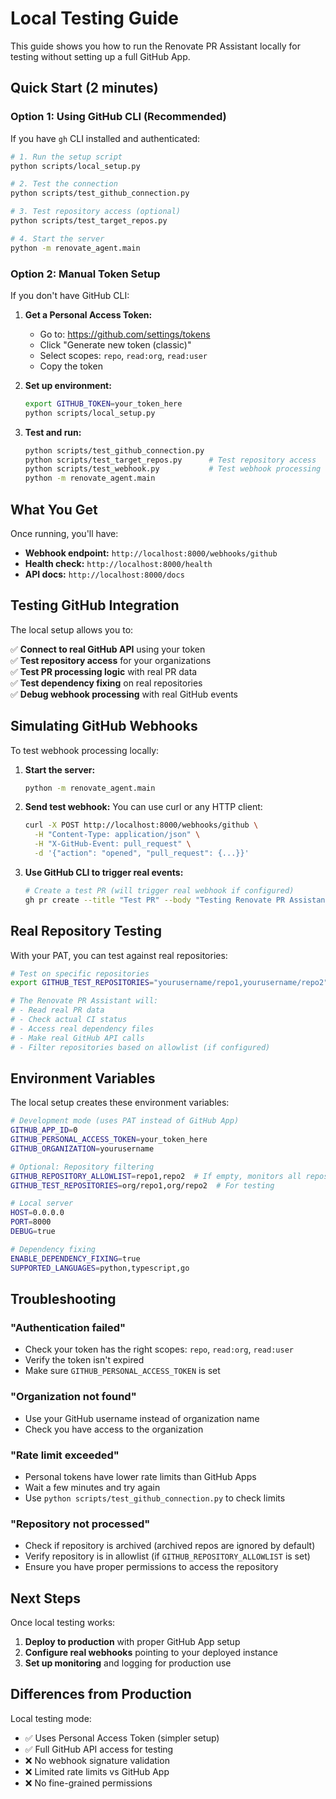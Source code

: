 # Local Testing Guide

This guide shows you how to run the Renovate PR Assistant locally for testing without setting up a full GitHub App.

## Quick Start (2 minutes)

### Option 1: Using GitHub CLI (Recommended)

If you have `gh` CLI installed and authenticated:

```bash
# 1. Run the setup script
python scripts/local_setup.py

# 2. Test the connection
python scripts/test_github_connection.py

# 3. Test repository access (optional)
python scripts/test_target_repos.py

# 4. Start the server
python -m renovate_agent.main
```

### Option 2: Manual Token Setup

If you don't have GitHub CLI:

1. **Get a Personal Access Token:**
   - Go to: https://github.com/settings/tokens
   - Click "Generate new token (classic)"
   - Select scopes: `repo`, `read:org`, `read:user`
   - Copy the token

2. **Set up environment:**
   ```bash
   export GITHUB_TOKEN=your_token_here
   python scripts/local_setup.py
   ```

3. **Test and run:**
   ```bash
   python scripts/test_github_connection.py
   python scripts/test_target_repos.py      # Test repository access
   python scripts/test_webhook.py           # Test webhook processing  
   python -m renovate_agent.main
   ```

## What You Get

Once running, you'll have:

- **Webhook endpoint:** `http://localhost:8000/webhooks/github`
- **Health check:** `http://localhost:8000/health`  
- **API docs:** `http://localhost:8000/docs`

## Testing GitHub Integration

The local setup allows you to:

✅ **Connect to real GitHub API** using your token  
✅ **Test repository access** for your organizations  
✅ **Test PR processing logic** with real PR data  
✅ **Test dependency fixing** on real repositories  
✅ **Debug webhook processing** with real GitHub events  

## Simulating GitHub Webhooks

To test webhook processing locally:

1. **Start the server:**
   ```bash
   python -m renovate_agent.main
   ```

2. **Send test webhook:** You can use curl or any HTTP client:
   ```bash
   curl -X POST http://localhost:8000/webhooks/github \
     -H "Content-Type: application/json" \
     -H "X-GitHub-Event: pull_request" \
     -d '{"action": "opened", "pull_request": {...}}'
   ```

3. **Use GitHub CLI to trigger real events:**
   ```bash
   # Create a test PR (will trigger real webhook if configured)
   gh pr create --title "Test PR" --body "Testing Renovate PR Assistant"
   ```

## Real Repository Testing

With your PAT, you can test against real repositories:

```bash
# Test on specific repositories
export GITHUB_TEST_REPOSITORIES="yourusername/repo1,yourusername/repo2"

# The Renovate PR Assistant will:
# - Read real PR data
# - Check actual CI status
# - Access real dependency files
# - Make real GitHub API calls
# - Filter repositories based on allowlist (if configured)
```

## Environment Variables

The local setup creates these environment variables:

```bash
# Development mode (uses PAT instead of GitHub App)
GITHUB_APP_ID=0
GITHUB_PERSONAL_ACCESS_TOKEN=your_token_here
GITHUB_ORGANIZATION=yourusername

# Optional: Repository filtering
GITHUB_REPOSITORY_ALLOWLIST=repo1,repo2  # If empty, monitors all repos
GITHUB_TEST_REPOSITORIES=org/repo1,org/repo2  # For testing

# Local server
HOST=0.0.0.0
PORT=8000
DEBUG=true

# Dependency fixing
ENABLE_DEPENDENCY_FIXING=true
SUPPORTED_LANGUAGES=python,typescript,go
```

## Troubleshooting

### "Authentication failed"
- Check your token has the right scopes: `repo`, `read:org`, `read:user`
- Verify the token isn't expired
- Make sure `GITHUB_PERSONAL_ACCESS_TOKEN` is set

### "Organization not found"  
- Use your GitHub username instead of organization name
- Check you have access to the organization

### "Rate limit exceeded"
- Personal tokens have lower rate limits than GitHub Apps
- Wait a few minutes and try again
- Use `python scripts/test_github_connection.py` to check limits

### "Repository not processed"
- Check if repository is archived (archived repos are ignored by default)
- Verify repository is in allowlist (if `GITHUB_REPOSITORY_ALLOWLIST` is set)
- Ensure you have proper permissions to access the repository

## Next Steps

Once local testing works:

1. **Deploy to production** with proper GitHub App setup
2. **Configure real webhooks** pointing to your deployed instance  
3. **Set up monitoring** and logging for production use

## Differences from Production

Local testing mode:
- ✅ Uses Personal Access Token (simpler setup)
- ✅ Full GitHub API access for testing
- ❌ No webhook signature validation
- ❌ Limited rate limits vs GitHub App
- ❌ No fine-grained permissions 
